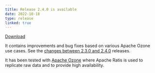 ```yaml
---
title: Release 2.4.0 is available
date: 2022-10-18
type: release
linked: true
---
```

<!---
  Licensed under the Apache License, Version 2.0 (the "License");
  you may not use this file except in compliance with the License.
  You may obtain a copy of the License at

   http://www.apache.org/licenses/LICENSE-2.0

  Unless required by applicable law or agreed to in writing, software
  distributed under the License is distributed on an "AS IS" BASIS,
  WITHOUT WARRANTIES OR CONDITIONS OF ANY KIND, either express or implied.
  See the License for the specific language governing permissions and
  limitations under the License. See accompanying LICENSE file.
-->

[Download](https://ratis.apache.org/downloads.html)

It contains improvements and bug fixes based on various Apache Ozone use cases.
See the [changes between 2.3.0 and 2.4.0](https://github.com/apache/ratis/compare/ratis-2.3.0...ratis-2.4.0) releases.

It has been tested with [Apache Ozone](https://ozone.apache.org) where Apache Ratis is used to replicate raw data and to provide high availability.
